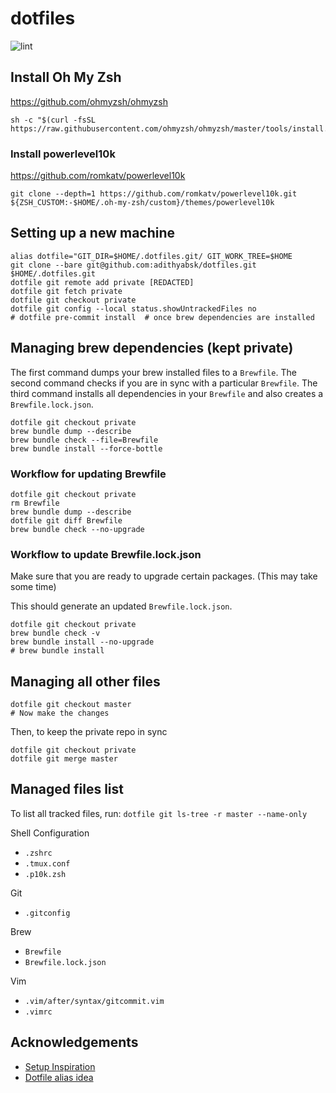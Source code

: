 # dotfiles

![lint](https://github.com/adithyabsk/dotfiles/workflows/lint/badge.svg?branch=master)

## Install Oh My Zsh

<https://github.com/ohmyzsh/ohmyzsh>

```shell
sh -c "$(curl -fsSL https://raw.githubusercontent.com/ohmyzsh/ohmyzsh/master/tools/install.sh)"
```

### Install powerlevel10k

<https://github.com/romkatv/powerlevel10k>

```shell
git clone --depth=1 https://github.com/romkatv/powerlevel10k.git ${ZSH_CUSTOM:-$HOME/.oh-my-zsh/custom}/themes/powerlevel10k
```

## Setting up a new machine

```shell
alias dotfile="GIT_DIR=$HOME/.dotfiles.git/ GIT_WORK_TREE=$HOME
git clone --bare git@github.com:adithyabsk/dotfiles.git $HOME/.dotfiles.git
dotfile git remote add private [REDACTED]
dotfile git fetch private
dotfile git checkout private
dotfile git config --local status.showUntrackedFiles no
# dotfile pre-commit install  # once brew dependencies are installed
```

## Managing brew dependencies (kept private)

The first command dumps your brew installed files to a `Brewfile`. The second
command checks if you are in sync with a particular `Brewfile`. The third
command installs all dependencies in your `Brewfile` and also creates a
`Brewfile.lock.json`.

```shell
dotfile git checkout private
brew bundle dump --describe
brew bundle check --file=Brewfile
brew bundle install --force-bottle
```

### Workflow for updating Brewfile

```shell
dotfile git checkout private
rm Brewfile
brew bundle dump --describe
dotfile git diff Brewfile
brew bundle check --no-upgrade
```

### Workflow to update Brewfile.lock.json

Make sure that you are ready to upgrade certain packages. (This may take some
time)

This should generate an updated `Brewfile.lock.json`.

```shell
dotfile git checkout private
brew bundle check -v
brew bundle install --no-upgrade
# brew bundle install
```

## Managing all other files

```shell
dotfile git checkout master
# Now make the changes
```

Then, to keep the private repo in sync

```shell
dotfile git checkout private
dotfile git merge master
```

## Managed files list

To list all tracked files, run: `dotfile git ls-tree -r master --name-only`

Shell Configuration

* `.zshrc`
* `.tmux.conf`
* `.p10k.zsh`

Git

* `.gitconfig`

Brew

* `Brewfile`
* `Brewfile.lock.json`

Vim

* `.vim/after/syntax/gitcommit.vim`
* `.vimrc`

## Acknowledgements

* [Setup Inspiration](https://harfangk.github.io/2016/09/18/manage-dotfiles-with-a-git-bare-repository.html)
* [Dotfile alias idea](https://github.com/pre-commit/pre-commit/issues/1657#issuecomment-715608016)
